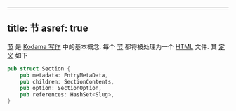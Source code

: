 
---
title: 节
asref: true
---

[节][section] 是 [Kodama 写作][app] 中的基本概念. 每个 [节][section] 都将被处理为一个 [HTML][html] 文件. 其 [定义](https://github.com/kokic/kodama/blob/main/src/compiler/section.rs) 如下

```rs
pub struct Section {
    pub metadata: EntryMetaData,
    pub children: SectionContents,
    pub option: SectionOption,
    pub references: HashSet<Slug>,
}
```

[app]: /references/app.md
[section]: /references/section.md

[html]: https://developer.mozilla.org/en-US/docs/Web/HTML

